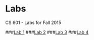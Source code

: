 Labs
========

CS 601 - Labs for Fall 2015

###[Lab 1](specifications/lab1.md)
###[Lab 2](specifications/lab2.md)
###[Lab 3](specifications/lab3.md)
###[Lab 4](specifications/lab4.md)
<!--###[Lab 5](specifications/lab5.md)-->